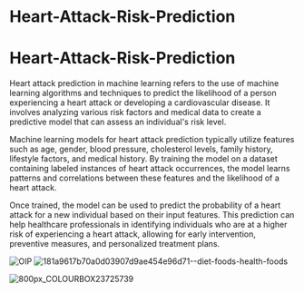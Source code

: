 # Heart-Attack-Risk-Prediction
<h1> Heart-Attack-Risk-Prediction</h1>
<p>Heart attack prediction in machine learning refers to the use of machine learning algorithms and techniques to predict the likelihood of a person experiencing a heart attack or developing a cardiovascular disease. It involves analyzing various risk factors and medical data to create a predictive model that can assess an individual's risk level.</p>
<p>Machine learning models for heart attack prediction typically utilize features such as age, gender, blood pressure, cholesterol levels, family history, lifestyle factors, and medical history. By training the model on a dataset containing labeled instances of heart attack occurrences, the model learns patterns and correlations between these features and the likelihood of a heart attack.</p>
<p>Once trained, the model can be used to predict the probability of a heart attack for a new individual based on their input features. This prediction can help healthcare professionals in identifying individuals who are at a higher risk of experiencing a heart attack, allowing for early intervention, preventive measures, and personalized treatment plans.</p>

![OIP](https://github.com/mohansharma077/Heart-Attack-Risk-Prediction/assets/104629829/40f6ef59-705c-4476-a108-225f71109652)
![181a9617b70a0d03907d9ae454e96d71--diet-foods-health-foods](https://github.com/mohansharma077/Heart-Attack-Risk-Prediction/assets/104629829/42918ffd-58f4-4995-92ca-64536f733e9f)

![800px_COLOURBOX23725739](https://github.com/mohansharma077/Heart-Attack-Risk-Prediction/assets/104629829/9fa0646d-ed32-49d3-b70f-e162f004d6d3)


